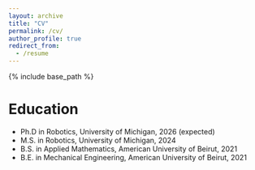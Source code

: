 ```yaml
---
layout: archive
title: "CV"
permalink: /cv/
author_profile: true
redirect_from:
  - /resume
---
```


{% include base_path %}

Education
======
* Ph.D in Robotics, University of Michigan, 2026 (expected)
* M.S. in Robotics, University of Michigan, 2024
* B.S. in Applied Mathematics, American University of Beirut, 2021
* B.E. in Mechanical Engineering, American University of Beirut, 2021

